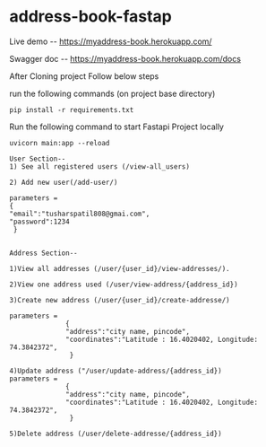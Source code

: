 # address-book-fastap

Live demo --  https://myaddress-book.herokuapp.com/

Swagger doc --  https://myaddress-book.herokuapp.com/docs


After Cloning project Follow below steps


run the following commands (on project base directory) 
```
pip install -r requirements.txt
```


Run the following command to start Fastapi Project locally
```
uvicorn main:app --reload
```



```
User Section--
1) See all registered users (/view-all_users)

2) Add new user(/add-user/)

parameters = 
{
"email":"tusharspatil808@gmai.com",
"password":1234
 }


Address Section--

1)View all addresses (/user/{user_id}/view-addresses/).

2)View one address used (/user/view-address/{address_id})
 
3)Create new address (/user/{user_id}/create-addresse/) 

parameters = 
              {
              "address":"city name, pincode",
              "coordinates":"Latitude : 16.4020402, Longitude: 74.3842372",
               }

4)Update address ("/user/update-address/{address_id})
parameters = 
              {
              "address":"city name, pincode",
              "coordinates":"Latitude : 16.4020402, Longitude: 74.3842372",
               }

5)Delete address (/user/delete-addresse/{address_id})
```
